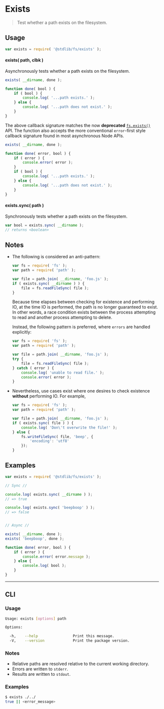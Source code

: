 # Exists

> Test whether a path exists on the filesystem.


<section class="usage">

## Usage

``` javascript
var exists = require( '@stdlib/fs/exists' );
```

#### exists( path, clbk )

Asynchronously tests whether a path exists on the filesystem.

``` javascript
exists( __dirname, done );

function done( bool ) {
    if ( bool ) {
        console.log( '...path exists.' );
    } else {
        console.log( '...path does not exist.' );
    }
}
```

The above callback signature matches the now __deprecated__ [`fs.exists()`][node-fs-exists] API. The function also accepts the more conventional `error`-first style callback signature found in most asynchronous Node APIs.

``` javascript
exists( __dirname, done );

function done( error, bool ) {
    if ( error ) {
        console.error( error );
    }
    if ( bool ) {
        console.log( '...path exists.' );
    } else {
        console.log( '...path does not exist.' );
    }
}
```


#### exists.sync( path )

Synchronously tests whether a path exists on the filesystem.

``` javascript
var bool = exists.sync( __dirname );
// returns <boolean>
```

</section>

<!-- /.usage -->


<section class="notes">

## Notes

* The following is considered an anti-pattern:

  ``` javascript
  var fs = require( 'fs' );
  var path = require( 'path' );

  var file = path.join( __dirname, 'foo.js' );
  if ( exists.sync( __dirname ) ) {
      file = fs.readFileSync( file );
  }
  ```

  Because time elapses between checking for existence and performing IO, at the time IO is performed, the path is no longer guaranteed to exist. In other words, a race condition exists between the process attempting to read and another process attempting to delete.

  Instead, the following pattern is preferred, where `errors` are handled explicitly:

  ``` javascript
  var fs = require( 'fs' );
  var path = require( 'path' );

  var file = path.join( __dirname, 'foo.js' );
  try {
      file = fs.readFileSync( file );
  } catch ( error ) {
      console.log( 'unable to read file.' );
      console.error( error );
  }
  ```

* Nevertheless, use cases exist where one desires to check existence __without__ performing IO. For example,

  ``` javascript
  var fs = require( 'fs' );
  var path = require( 'path' );

  var file = path.join( __dirname, 'foo.js' );
  if ( exists.sync( file ) ) {
      console.log( 'Don\'t overwrite the file!' );
  } else {
      fs.writeFileSync( file, 'beep', {
          'encoding': 'utf8'
      });
  }
  ```

</section>

<!-- /.notes -->


<section class="examples">

## Examples

``` javascript
var exists = require( '@stdlib/fs/exists' );

// Sync //

console.log( exists.sync( __dirname ) );
// => true

console.log( exists.sync( 'beepboop' ) );
// => false


// Async //

exists( __dirname, done );
exists( 'beepboop', done );

function done( error, bool ) {
    if ( error ) {
        console.error( error.message );
    } else {
        console.log( bool );
    }
}
```

</section>

<!-- /.examples -->


---

<section class="cli">

## CLI

<section class="usage">

### Usage

``` bash
Usage: exists [options] path

Options:

  -h,    --help                Print this message.
  -V,    --version             Print the package version.
```

</section>

<!-- /.usage -->


<section class="notes">

### Notes

* Relative paths are resolved relative to the current working directory.
* Errors are written to `stderr`.
* Results are written to `stdout`.

</section>

<!-- /.notes -->


<section class="examples">

### Examples

``` bash
$ exists ./../
true || <error_message>
```

</section>

<!-- /.examples -->

</section>

<!-- /.cli -->


<section class="links">

[node-fs-exists]: https://nodejs.org/api/fs.html#fs_fs_exists_path_callback

</section>

<!-- /.links -->
